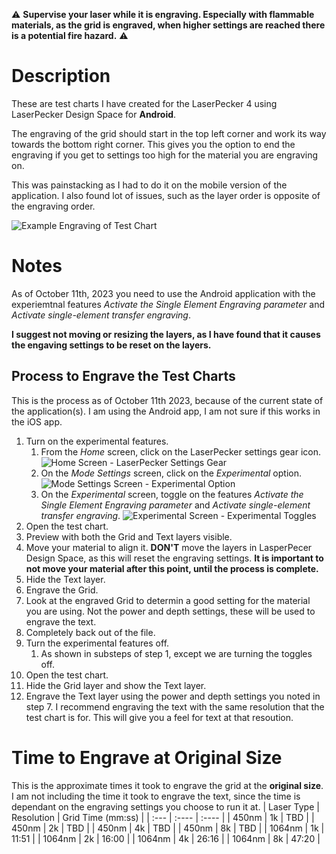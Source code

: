 :warning: **Supervise your laser while it is engraving. Especially with flammable materials, as the grid is engraved, when higher settings are reached there is a potential fire hazard.** :warning:
# Description
These are test charts I have created for the LaserPecker 4 using LaserPecker Design Space for **Android**.

The engraving of the grid should start in the top left corner and work its way towards the bottom right corner. This gives you the option to end the engraving if you get to settings too high for the material you are engraving on.

This was painstacking as I had to do it on the mobile version of the application. I also found lot of issues, such as the layer order is opposite of the engraving order.

![Example Engraving of Test Chart](./Images/Example_Engraving_of_Test_Charts.jpg)
# Notes
As of October 11th, 2023 you need to use the Android application with the experiemtnal features *Activate the Single Element Engraving parameter* and *Activate single-element transfer engraving*.

**I suggest not moving or resizing the layers, as I have found that it causes the engaving settings to be reset on the layers.**

## Process to Engrave the Test Charts
This is the process as of October 11th 2023, because of the current state of the application(s). I am using the Android app, I am not sure if this works in the iOS app.
1. Turn on the experimental features.
    1. From the *Home* screen, click on the LaserPecker settings gear icon. ![Home Screen - LaserPecker Settings Gear](./Images/LaserPecker_Design_Space_Android_Home_Screen_LP_Settings_Gear.png)
    2. On the *Mode Settings* screen, click on the *Experimental* option. ![Mode Settings Screen - Experimental Option](./Images/LaserPecker_Design_Space_Android_Mode_Settings_Screen_Experimental_Option.png)
    3. On the *Experimental* screen, toggle on the features *Activate the Single Element Engraving parameter* and *Activate single-element transfer engraving*. ![Experimental Screen - Experimental Toggles](./Images/LaserPecker_Design_Space_Android_Experimental_Screen.png)
2. Open the test chart.
3. Preview with both the Grid and Text layers visible.
4. Move your material to align it. **DON'T** move the layers in LasperPecer Design Space, as this will reset the engraving settings. **It is important to not move your material after this point, until the process is complete.**
5. Hide the Text layer.
6. Engrave the Grid.
7. Look at the engraved Grid to determin a good setting for the material you are using. Not the power and depth settings, these will be used to engrave the text.
8. Completely back out of the file.
9. Turn the experimental features off.
    1. As shown in substeps of step 1, except we are turning the toggles off.
10. Open the test chart.
11. Hide the Grid layer and show the Text layer.
12. Engrave the Text layer using the power and depth settings you noted in step 7. I recommend engraving the text with the same resolution that the test chart is for. This will give you a feel for text at that resoution.

# Time to Engrave at Original Size
This is the approximate times it took to engrave the grid at the **original size**. I am not including the time it took to engrave the text, since the time is dependant on the engraving settings you choose to run it at.
| Laser Type | Resolution | Grid Time (mm:ss) |
| :---       | :----      | :----             |
| 450nm      | 1k         | TBD               |
| 450nm      | 2k         | TBD               |
| 450nm      | 4k         | TBD               |
| 450nm      | 8k         | TBD               |
| 1064nm     | 1k         | 11:51             |
| 1064nm     | 2k         | 16:00             |
| 1064nm     | 4k         | 26:16             |
| 1064nm     | 8k         | 47:20             |

